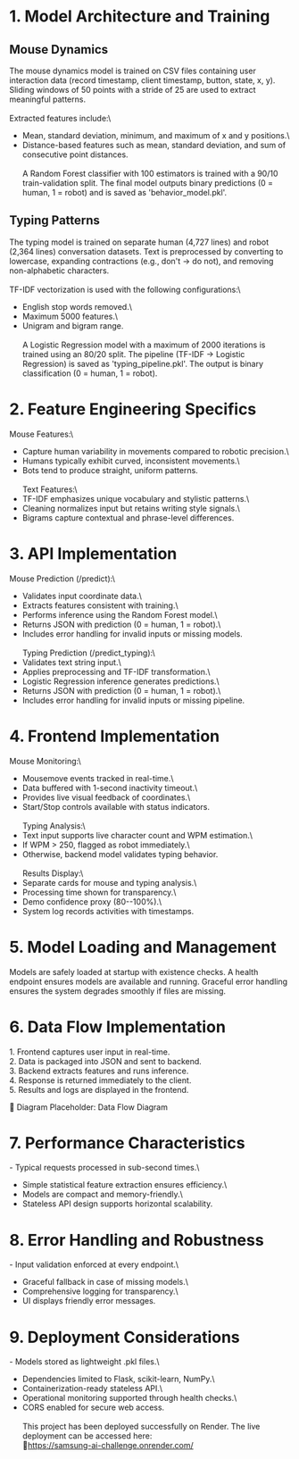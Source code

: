

# 1. Model Architecture and Training

## Mouse Dynamics

The mouse dynamics model is trained on CSV files containing user
interaction data (record timestamp, client timestamp, button, state, x,
y). Sliding windows of 50 points with a stride of 25 are used to extract
meaningful patterns.\
\
Extracted features include:\
- Mean, standard deviation, minimum, and maximum of x and y positions.\
- Distance-based features such as mean, standard deviation, and sum of
consecutive point distances.\
\
A Random Forest classifier with 100 estimators is trained with a 90/10
train-validation split. The final model outputs binary predictions (0 =
human, 1 = robot) and is saved as \'behavior_model.pkl\'.

## Typing Patterns

The typing model is trained on separate human (4,727 lines) and robot
(2,364 lines) conversation datasets. Text is preprocessed by converting
to lowercase, expanding contractions (e.g., don\'t → do not), and
removing non-alphabetic characters.\
\
TF-IDF vectorization is used with the following configurations:\
- English stop words removed.\
- Maximum 5000 features.\
- Unigram and bigram range.\
\
A Logistic Regression model with a maximum of 2000 iterations is trained
using an 80/20 split. The pipeline (TF-IDF → Logistic Regression) is
saved as \'typing_pipeline.pkl\'. The output is binary classification (0
= human, 1 = robot).

# 2. Feature Engineering Specifics

Mouse Features:\
- Capture human variability in movements compared to robotic precision.\
- Humans typically exhibit curved, inconsistent movements.\
- Bots tend to produce straight, uniform patterns.\
\
Text Features:\
- TF-IDF emphasizes unique vocabulary and stylistic patterns.\
- Cleaning normalizes input but retains writing style signals.\
- Bigrams capture contextual and phrase-level differences.

# 3. API Implementation

Mouse Prediction (/predict):\
- Validates input coordinate data.\
- Extracts features consistent with training.\
- Performs inference using the Random Forest model.\
- Returns JSON with prediction (0 = human, 1 = robot).\
- Includes error handling for invalid inputs or missing models.\
\
Typing Prediction (/predict_typing):\
- Validates text string input.\
- Applies preprocessing and TF-IDF transformation.\
- Logistic Regression inference generates predictions.\
- Returns JSON with prediction (0 = human, 1 = robot).\
- Includes error handling for invalid inputs or missing pipeline.

# 4. Frontend Implementation

Mouse Monitoring:\
- Mousemove events tracked in real-time.\
- Data buffered with 1-second inactivity timeout.\
- Provides live visual feedback of coordinates.\
- Start/Stop controls available with status indicators.\
\
Typing Analysis:\
- Text input supports live character count and WPM estimation.\
- If WPM \> 250, flagged as robot immediately.\
- Otherwise, backend model validates typing behavior.\
\
Results Display:\
- Separate cards for mouse and typing analysis.\
- Processing time shown for transparency.\
- Demo confidence proxy (80--100%).\
- System log records activities with timestamps.

# 5. Model Loading and Management

Models are safely loaded at startup with existence checks. A health
endpoint ensures models are available and running. Graceful error
handling ensures the system degrades smoothly if files are missing.

# 6. Data Flow Implementation

1\. Frontend captures user input in real-time.\
2. Data is packaged into JSON and sent to backend.\
3. Backend extracts features and runs inference.\
4. Response is returned immediately to the client.\
5. Results and logs are displayed in the frontend.

📌 Diagram Placeholder: Data Flow Diagram

# 7. Performance Characteristics

\- Typical requests processed in sub-second times.\
- Simple statistical feature extraction ensures efficiency.\
- Models are compact and memory-friendly.\
- Stateless API design supports horizontal scalability.

# 8. Error Handling and Robustness

\- Input validation enforced at every endpoint.\
- Graceful fallback in case of missing models.\
- Comprehensive logging for transparency.\
- UI displays friendly error messages.

# 9. Deployment Considerations

\- Models stored as lightweight .pkl files.\
- Dependencies limited to Flask, scikit-learn, NumPy.\
- Containerization-ready stateless API.\
- Operational monitoring supported through health checks.\
- CORS enabled for secure web access.\
\
This project has been deployed successfully on Render. The live
deployment can be accessed here:\
🔗<https://samsung-ai-challenge.onrender.com/>
